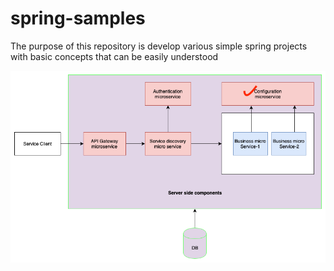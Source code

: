 # spring-samples
The purpose of this repository is develop various simple spring projects with basic concepts that can be easily understood


![](https://github.com/gidduhome/spring-samples/blob/master/spring-configserver/Microservices-roadmap-2.png)
